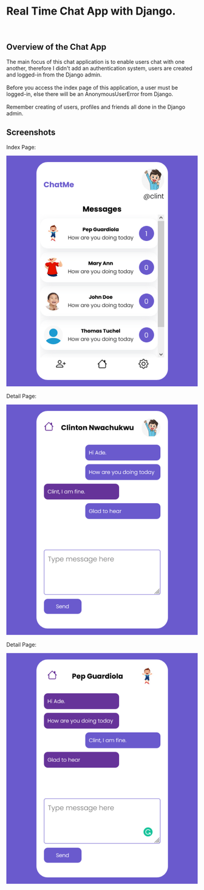# Real Time Chat App with Django.


<br>




## Overview of the Chat App

The main focus of this chat application is to enable users chat with one another, therefore I didn't add an authentication system, users are created and logged-in from the Django admin. <br><br> Before you access the index page of this application, a user must be logged-in, else there will be an AnonymousUserError from Django. <br><br>Remember creating of users, profiles and friends all done in the Django admin.




## Screenshots

Index Page:

![alt text](https://github.com/ClintonCode20/chatapp/blob/main/static/img/screenshot_1.png)



Detail Page:

![alt text](https://github.com/ClintonCode20/chatapp/blob/main/static/img/screenshot_3.png)




Detail Page:

![alt text](https://github.com/ClintonCode20/chatapp/blob/main/static/img/screenshot_2.png)
